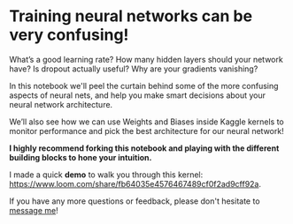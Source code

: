 # Training neural networks can be very confusing!

What’s a good learning rate? How many hidden layers should your network have? Is dropout actually useful? Why are your gradients vanishing?

In this notebook we'll peel the curtain behind some of the more confusing aspects of neural nets, and help you make smart decisions about your neural network architecture.

We’ll also see how we can use Weights and Biases inside Kaggle kernels to monitor performance and pick the best architecture for our neural network!

**I highly recommend forking this notebook and playing with the different building blocks to hone your intuition.**

I made a quick **demo** to walk you through this kernel: https://www.loom.com/share/fb64035e4576467489cf0f2ad9cff92a.

If you have any more questions or feedback, please don't hesitate to [message me](https://twitter.com/lavanyaai)!
